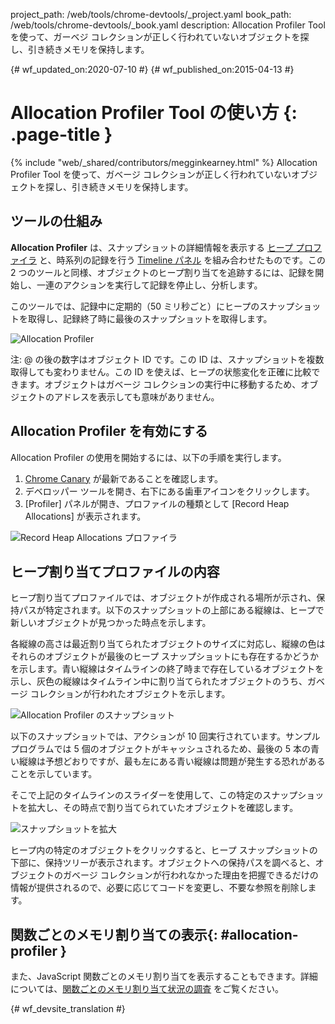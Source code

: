 project_path: /web/tools/chrome-devtools/_project.yaml
book_path: /web/tools/chrome-devtools/_book.yaml
description: Allocation Profiler Tool を使って、ガーベジ コレクションが正しく行われていないオブジェクトを探し、引き続きメモリを保持します。

{# wf_updated_on:2020-07-10 #}
{# wf_published_on:2015-04-13 #}

# Allocation Profiler Tool の使い方 {: .page-title }

{% include "web/_shared/contributors/megginkearney.html" %}
Allocation Profiler Tool を使って、ガベージ コレクションが正しく行われていないオブジェクトを探し、引き続きメモリを保持します。


## ツールの仕組み

**Allocation Profiler** は、スナップショットの詳細情報を表示する [ヒープ プロファイラ](/web/tools/chrome-devtools/profile/memory-problems/heap-snapshots)
と、時系列の記録を行う [Timeline パネル](/web/tools/chrome-devtools/profile/evaluate-performance/timeline-tool)
を組み合わせたものです。この 2 つのツールと同様、オブジェクトのヒープ割り当てを追跡するには、記録を開始し、一連のアクションを実行して記録を停止し、分析します。




このツールでは、記録中に定期的（50 ミリ秒ごと）にヒープのスナップショットを取得し、記録終了時に最後のスナップショットを取得します。

![Allocation Profiler](imgs/object-tracker.png)

注: @ の後の数字はオブジェクト ID です。この ID は、スナップショットを複数取得しても変わりません。この ID を使えば、ヒープの状態変化を正確に比較できます。オブジェクトはガベージ コレクションの実行中に移動するため、オブジェクトのアドレスを表示しても意味がありません。

## Allocation Profiler を有効にする

Allocation Profiler の使用を開始するには、以下の手順を実行します。

1. [Chrome Canary](https://www.google.com/intl/en/chrome/browser/canary.html) が最新であることを確認します。
2. デベロッパー ツールを開き、右下にある歯車アイコンをクリックします。
3. [Profiler] パネルが開き、プロファイルの種類として [Record Heap Allocations] が表示されます。

![Record Heap Allocations プロファイラ](imgs/record-heap.png)

## ヒープ割り当てプロファイルの内容

ヒープ割り当てプロファイルでは、オブジェクトが作成される場所が示され、保持パスが特定されます。以下のスナップショットの上部にある縦線は、ヒープで新しいオブジェクトが見つかった時点を示します。


各縦線の高さは最近割り当てられたオブジェクトのサイズに対応し、縦線の色はそれらのオブジェクトが最後のヒープ スナップショットにも存在するかどうかを示します。青い縦線はタイムラインの終了時まで存在しているオブジェクトを示し、灰色の縦線はタイムライン中に割り当てられたオブジェクトのうち、ガベージ コレクションが行われたオブジェクトを示します。





![Allocation Profiler のスナップショット](imgs/collected.png)

以下のスナップショットでは、アクションが 10 回実行されています。サンプル プログラムでは 5 個のオブジェクトがキャッシュされるため、最後の 5 本の青い縦線は予想どおりですが、最も左にある青い縦線は問題が発生する恐れがあることを示しています。



そこで上記のタイムラインのスライダーを使用して、この特定のスナップショットを拡大し、その時点で割り当てられていたオブジェクトを確認します。


![スナップショットを拡大](imgs/sliders.png)

ヒープ内の特定のオブジェクトをクリックすると、ヒープ スナップショットの下部に、保持ツリーが表示されます。オブジェクトへの保持パスを調べると、オブジェクトのガベージ コレクションが行われなかった理由を把握できるだけの情報が提供されるので、必要に応じてコードを変更し、不要な参照を削除します。

## 関数ごとのメモリ割り当ての表示{: #allocation-profiler }

また、JavaScript 関数ごとのメモリ割り当てを表示することもできます。詳細については、[関数ごとのメモリ割り当て状況の調査](index#allocation-profile) をご覧ください。




{# wf_devsite_translation #}
